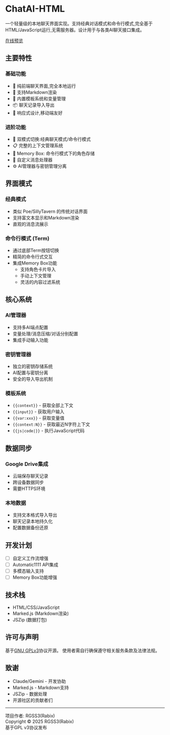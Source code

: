 # ChatAI-HTML

一个轻量级的本地聊天界面实现。支持经典对话模式和命令行模式,完全基于HTML/JavaScript运行,无需服务器。设计用于与各类AI聊天接口集成。

[在线预览](https://rgss3.github.io/ChatAI-HTML)

## 主要特性

### 基础功能
- 💬 纯前端聊天界面,完全本地运行
- 📝 支持Markdown渲染
- 🔄 内置模板系统和变量管理
- 📦 聊天记录导入导出
- 📱 响应式设计,移动端友好

### 进阶功能
- 🤖 双模式切换:经典聊天模式/命令行模式
- 📋 完整的上下文管理系统
- 💾 Memory Box: 命令行模式下的角色存储
- 🎨 自定义消息处理器
- ⚙️ AI管理器与密钥管理分离

## 界面模式

### 经典模式
- 类似 Poe/SillyTavern 的传统对话界面
- 支持富文本显示和Markdown渲染
- 直观的消息流展示

### 命令行模式 (Term)
- 通过底部Term按钮切换
- 精简的命令行式交互
- 集成Memory Box功能
  - 支持角色卡片导入
  - 手动上下文管理
  - 灵活的内容过滤系统

## 核心系统

### AI管理器
- 支持多AI端点配置
- 变量处理/消息压缩/对话分别配置
- 集成手动输入功能

### 密钥管理器
- 独立的密钥存储系统
- AI配置与密钥分离
- 安全的导入导出机制

### 模板系统
- `{{context}}` - 获取全部上下文
- `{{input}}` - 获取用户输入
- `{{var:xxx}}` - 获取变量值
- `{{context:N}}` - 获取最近N字符上下文
- `{{js|code|}}` - 执行JavaScript代码

## 数据同步

### Google Drive集成
- 云端保存聊天记录
- 跨设备数据同步
- 需要HTTPS环境

### 本地数据
- 支持文本格式导入导出
- 聊天记录本地持久化
- 配置数据备份还原

## 开发计划

- [ ] 自定义工作流增强
- [ ] Automatic1111 API集成
- [ ] 多模态输入支持
- [ ] Memory Box功能增强

## 技术栈

- HTML/CSS/JavaScript
- Marked.js (Markdown渲染)
- JSZip (数据打包)

## 许可与声明

基于[GNU GPLv3](https://www.gnu.org/licenses/gpl-3.0.html)协议开源。
使用者需自行确保遵守相关服务条款及法律法规。

## 致谢

- Claude/Gemini - 开发协助
- Marked.js - Markdown支持
- JSZip - 数据处理
- 开源社区的贡献者们

---

项目作者: RGSS3(Rabix)  
Copyright © 2025 RGSS3(Rabix)  
基于GPL v3协议发布
